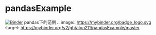 # pandasExample
[![Binder](https://mybinder.org/badge_logo.svg)](https://mybinder.org/v2/gh/alon211/pandasExample/master)
pandas下的范例
.. image:: https://mybinder.org/badge_logo.svg
 :target: https://mybinder.org/v2/gh/alon211/pandasExample/master
